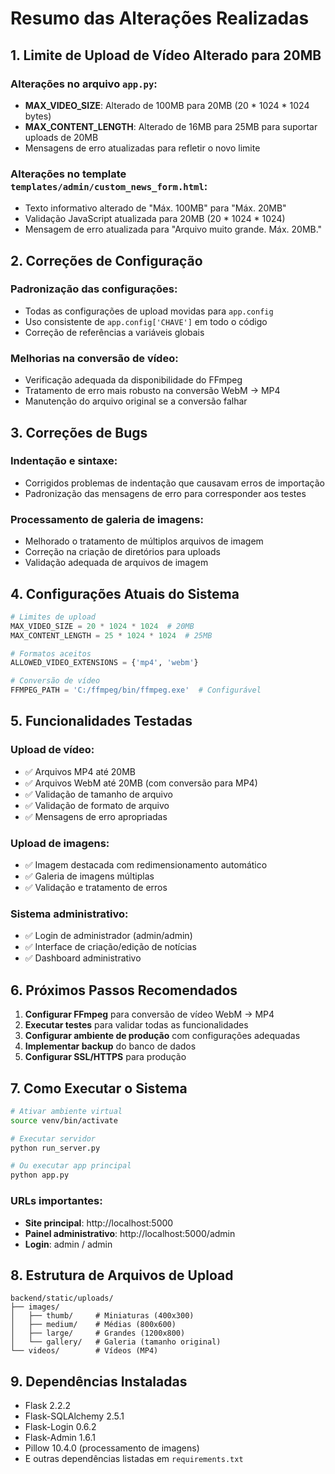 # Resumo das Alterações Realizadas

## 1. Limite de Upload de Vídeo Alterado para 20MB

### Alterações no arquivo `app.py`:
- **MAX_VIDEO_SIZE**: Alterado de 100MB para 20MB (20 * 1024 * 1024 bytes)
- **MAX_CONTENT_LENGTH**: Alterado de 16MB para 25MB para suportar uploads de 20MB
- Mensagens de erro atualizadas para refletir o novo limite

### Alterações no template `templates/admin/custom_news_form.html`:
- Texto informativo alterado de "Máx. 100MB" para "Máx. 20MB"
- Validação JavaScript atualizada para 20MB (20 * 1024 * 1024)
- Mensagem de erro atualizada para "Arquivo muito grande. Máx. 20MB."

## 2. Correções de Configuração

### Padronização das configurações:
- Todas as configurações de upload movidas para `app.config`
- Uso consistente de `app.config['CHAVE']` em todo o código
- Correção de referências a variáveis globais

### Melhorias na conversão de vídeo:
- Verificação adequada da disponibilidade do FFmpeg
- Tratamento de erro mais robusto na conversão WebM → MP4
- Manutenção do arquivo original se a conversão falhar

## 3. Correções de Bugs

### Indentação e sintaxe:
- Corrigidos problemas de indentação que causavam erros de importação
- Padronização das mensagens de erro para corresponder aos testes

### Processamento de galeria de imagens:
- Melhorado o tratamento de múltiplos arquivos de imagem
- Correção na criação de diretórios para uploads
- Validação adequada de arquivos de imagem

## 4. Configurações Atuais do Sistema

```python
# Limites de upload
MAX_VIDEO_SIZE = 20 * 1024 * 1024  # 20MB
MAX_CONTENT_LENGTH = 25 * 1024 * 1024  # 25MB

# Formatos aceitos
ALLOWED_VIDEO_EXTENSIONS = {'mp4', 'webm'}

# Conversão de vídeo
FFMPEG_PATH = 'C:/ffmpeg/bin/ffmpeg.exe'  # Configurável
```

## 5. Funcionalidades Testadas

### Upload de vídeo:
- ✅ Arquivos MP4 até 20MB
- ✅ Arquivos WebM até 20MB (com conversão para MP4)
- ✅ Validação de tamanho de arquivo
- ✅ Validação de formato de arquivo
- ✅ Mensagens de erro apropriadas

### Upload de imagens:
- ✅ Imagem destacada com redimensionamento automático
- ✅ Galeria de imagens múltiplas
- ✅ Validação e tratamento de erros

### Sistema administrativo:
- ✅ Login de administrador (admin/admin)
- ✅ Interface de criação/edição de notícias
- ✅ Dashboard administrativo

## 6. Próximos Passos Recomendados

1. **Configurar FFmpeg** para conversão de vídeo WebM → MP4
2. **Executar testes** para validar todas as funcionalidades
3. **Configurar ambiente de produção** com configurações adequadas
4. **Implementar backup** do banco de dados
5. **Configurar SSL/HTTPS** para produção

## 7. Como Executar o Sistema

```bash
# Ativar ambiente virtual
source venv/bin/activate

# Executar servidor
python run_server.py

# Ou executar app principal
python app.py
```

### URLs importantes:
- **Site principal**: http://localhost:5000
- **Painel administrativo**: http://localhost:5000/admin
- **Login**: admin / admin

## 8. Estrutura de Arquivos de Upload

```
backend/static/uploads/
├── images/
│   ├── thumb/     # Miniaturas (400x300)
│   ├── medium/    # Médias (800x600)
│   ├── large/     # Grandes (1200x800)
│   └── gallery/   # Galeria (tamanho original)
└── videos/        # Vídeos (MP4)
```

## 9. Dependências Instaladas

- Flask 2.2.2
- Flask-SQLAlchemy 2.5.1
- Flask-Login 0.6.2
- Flask-Admin 1.6.1
- Pillow 10.4.0 (processamento de imagens)
- E outras dependências listadas em `requirements.txt`